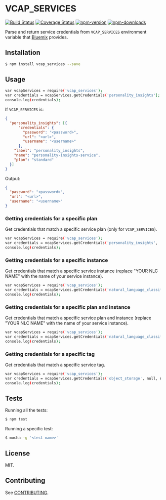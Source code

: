 # VCAP_SERVICES

[![Build Status](https://travis-ci.org/germanattanasio/vcap-services.svg?branch=master)](http://travis-ci.org/germanattanasio/vcap-services)
[![Coverage Status](https://coveralls.io/repos/germanattanasio/vcap-services/badge.svg?branch=master&service=github)](https://coveralls.io/github/germanattanasio/vcap-services?branch=master)
[![npm-version](https://img.shields.io/npm/v/vcap_services.svg)](https://www.npmjs.com/package/vcap_services)
[![npm-downloads](https://img.shields.io/npm/dm/vcap_services.svg)](https://www.npmjs.com/package/vcap_services)

Parse and return service credentials from `VCAP_SERVICES` environment variable that [Bluemix] provides.

## Installation

```sh
$ npm install vcap_services --save
```

## Usage

```sh
var vcapServices = require('vcap_services');
var credentials = vcapServices.getCredentials('personality_insights');
console.log(credentials);
```

If `VCAP_SERVICES` is:
```json
{
  "personality_insights": [{
      "credentials": {
        "password": "<password>",
        "url": "<url>",
        "username": "<username>"
      },
    "label": "personality_insights",
    "name": "personality-insights-service",
    "plan": "standard"
  }]
}
```

Output:
```json
{
  "password": "<password>",
  "url": "<url>",
  "username": "<username>"
}
```

### Getting credentials for a specific plan

Get credentials that match a specific service plan (only for `VCAP_SERVICES`).
```sh
var vcapServices = require('vcap_services');
var credentials = vcapServices.getCredentials('personality_insights', 'standard');
console.log(credentials);
```

### Getting credentials for a specific instance
Get credentials that match a specific service instance (replace "YOUR NLC NAME" with the name of your service instance).
```sh
var vcapServices = require('vcap_services');
var credentials = vcapServices.getCredentials('natural_language_classifier', null, 'YOUR NLC NAME');
console.log(credentials);
```

### Getting credentials for a specific plan and instance
Get credentials that match a specific service plan and instance (replace "YOUR NLC NAME" with the name of your service instance).
```sh
var vcapServices = require('vcap_services');
var credentials = vcapServices.getCredentials('natural_language_classifier', 'standard', 'YOUR NLC NAME');
console.log(credentials);
```

### Getting credentials for a specific tag
Get credentials that match a specific service tag.
```sh
var vcapServices = require('vcap_services');
var credentials = vcapServices.getCredentials('object_storage', null, null, 'eu');
console.log(credentials);
```

## Tests
Running all the tests:
```sh
$ npm test
```

Running a specific test:
```sh
$ mocha -g '<test name>'
```


## License

MIT.

## Contributing
See [CONTRIBUTING](https://github.com/germanattanasio/vcap-services/blob/master/CONTRIBUTING.md).

[Bluemix]: http://bluemix.net/
